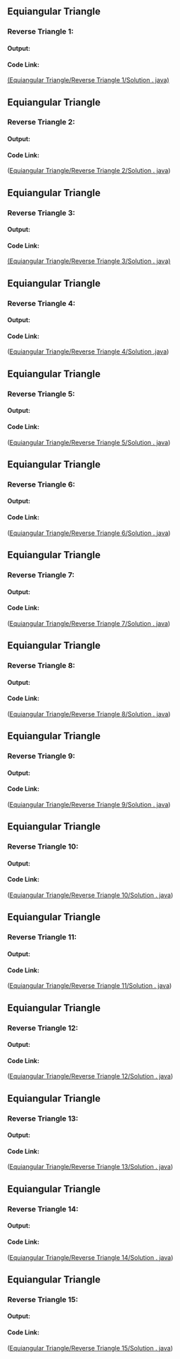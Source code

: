 ## Equiangular Triangle
### Reverse Triangle 1:
#### Output:

#### Code Link:
[(Equiangular Triangle/Reverse Triangle 1/Solution . java)](https://github.com/moh5775/Pattern---java-/blob/main/Equiangular%20Triangle/Reverse%20Triangle%201/Solution%20.%20java)

## Equiangular Triangle
### Reverse Triangle 2:
#### Output:

#### Code Link:
([Equiangular Triangle/Reverse Triangle 2/Solution . java](https://github.com/moh5775/Pattern---java-/blob/main/Equiangular%20Triangle/Reverse%20Triangle%202/Solution%20.%20java))

## Equiangular Triangle
### Reverse Triangle 3:
#### Output:

#### Code Link:
[(Equiangular Triangle/Reverse Triangle 3/Solution . java)](https://github.com/moh5775/Pattern---java-/blob/main/Equiangular%20Triangle/Reverse%20Triangle%203/Solution%20.%20java)

## Equiangular Triangle
### Reverse Triangle 4:
#### Output:

#### Code Link:
([Equiangular Triangle/Reverse Triangle 4/Solution .java](https://github.com/moh5775/Pattern---java-/blob/main/Equiangular%20Triangle/Reverse%20Triangle%204/Solution%20.java))

## Equiangular Triangle
### Reverse Triangle 5:
#### Output:

#### Code Link:
([Equiangular Triangle/Reverse Triangle 5/Solution . java](https://github.com/moh5775/Pattern---java-/blob/main/Equiangular%20Triangle/Reverse%20Triangle%205/Solution%20.%20java))

## Equiangular Triangle
### Reverse Triangle 6:
#### Output:

#### Code Link:
([Equiangular Triangle/Reverse Triangle 6/Solution . java](https://github.com/moh5775/Pattern---java-/blob/main/Equiangular%20Triangle/Reverse%20Triangle%206/Solution%20.%20java))

## Equiangular Triangle
### Reverse Triangle 7:
#### Output:

#### Code Link:
([Equiangular Triangle/Reverse Triangle 7/Solution . java](https://github.com/moh5775/Pattern---java-/blob/main/Equiangular%20Triangle/Reverse%20Triangle%207/Solution%20.%20java))

## Equiangular Triangle
### Reverse Triangle 8:
#### Output:

#### Code Link:
([Equiangular Triangle/Reverse Triangle 8/Solution . java](https://github.com/moh5775/Pattern---java-/blob/main/Equiangular%20Triangle/Reverse%20Triangle%208/Solution%20.%20java))

## Equiangular Triangle
### Reverse Triangle 9:
#### Output:

#### Code Link:
([Equiangular Triangle/Reverse Triangle 9/Solution . java](https://github.com/moh5775/Pattern---java-/blob/main/Equiangular%20Triangle/Reverse%20Triangle%209/Solution%20.%20java))

## Equiangular Triangle
### Reverse Triangle 10:
#### Output:

#### Code Link:
([Equiangular Triangle/Reverse Triangle 10/Solution . java](https://github.com/moh5775/Pattern---java-/blob/main/Equiangular%20Triangle/Reverse%20Triangle%2010/Solution%20.%20java))

## Equiangular Triangle
### Reverse Triangle 11:
#### Output:

#### Code Link:
([Equiangular Triangle/Reverse Triangle 11/Solution . java](https://github.com/moh5775/Pattern---java-/blob/main/Equiangular%20Triangle/Reverse%20Triangle%2011/Solution%20.%20java))

## Equiangular Triangle
### Reverse Triangle 12:
#### Output:

#### Code Link:
([Equiangular Triangle/Reverse Triangle 12/Solution . java](https://github.com/moh5775/Pattern---java-/blob/main/Equiangular%20Triangle/Reverse%20Triangle%2012/Solution%20.%20java))

## Equiangular Triangle
### Reverse Triangle 13:
#### Output:

#### Code Link:
([Equiangular Triangle/Reverse Triangle 13/Solution . java](https://github.com/moh5775/Pattern---java-/blob/main/Equiangular%20Triangle/Reverse%20Triangle%2013/Solution%20.%20java))

## Equiangular Triangle
### Reverse Triangle 14:
#### Output:

#### Code Link:
([Equiangular Triangle/Reverse Triangle 14/Solution . java](https://github.com/moh5775/Pattern---java-/blob/main/Equiangular%20Triangle/Reverse%20Triangle%2014/Solution%20.%20java))

## Equiangular Triangle
### Reverse Triangle 15:
#### Output:

#### Code Link:
([Equiangular Triangle/Reverse Triangle 15/Solution . java](https://github.com/moh5775/Pattern---java-/blob/main/Equiangular%20Triangle/Reverse%20Triangle%2015/Solution%20.%20java))
